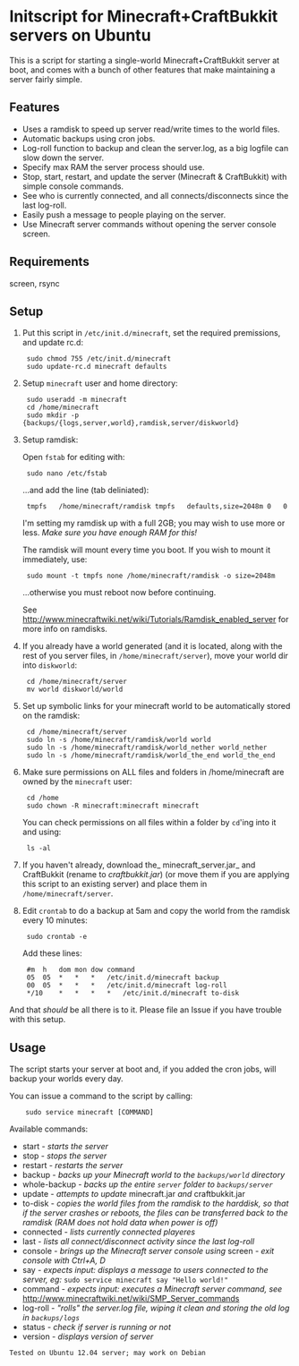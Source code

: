 Initscript for Minecraft+CraftBukkit servers on Ubuntu
=================================================
This is a script for starting a single-world Minecraft+CraftBukkit server at boot, and comes with a bunch of other features that make maintaining a server fairly simple.

Features
--------
+ Uses a ramdisk to speed up server read/write times to the world files. 
+ Automatic backups using cron jobs.
+ Log-roll function to backup and clean the server.log, as a big logfile can slow down the server.
+ Specify max RAM the server process should use.
+ Stop, start, restart, and update the server (Minecraft & CraftBukkit) with simple console commands.
+ See who is currently connected, and all connects/disconnects since the last log-roll.
+ Easily push a message to people playing on the server.
+ Use Minecraft server commands without opening the server console screen.

Requirements
------------
screen, rsync

Setup
-----
1. Put this script in `/etc/init.d/minecraft`, set the required premissions, and update rc.d:

		sudo chmod 755 /etc/init.d/minecraft
		sudo update-rc.d minecraft defaults

2. Setup `minecraft` user and home directory:

		sudo useradd -m minecraft
		cd /home/minecraft
		sudo mkdir -p {backups/{logs,server,world},ramdisk,server/diskworld}

3. Setup ramdisk:

	Open `fstab` for editing with:

		sudo nano /etc/fstab

	...and add the line (tab deliniated):

		tmpfs	/home/minecraft/ramdisk	tmpfs	defaults,size=2048m	0	0

	I'm setting my ramdisk up with a full 2GB; you may wish to use more or less. _Make sure you have enough RAM for this!_

	The ramdisk will mount every time you boot. If you wish to mount it immediately, use:

		sudo mount -t tmpfs none /home/minecraft/ramdisk -o size=2048m

	...otherwise you must reboot now before continuing.

	See http://www.minecraftwiki.net/wiki/Tutorials/Ramdisk_enabled_server for more info on ramdisks.

4. If you already have a world generated (and it is located, along with the rest of you server files, in `/home/minecraft/server`), move your world dir into `diskworld`:

		cd /home/minecraft/server
		mv world diskworld/world

5. Set up symbolic links for your minecraft world to be automatically stored on the ramdisk:

		cd /home/minecraft/server
		sudo ln -s /home/minecraft/ramdisk/world world
		sudo ln -s /home/minecraft/ramdisk/world_nether world_nether
		sudo ln -s /home/minecraft/ramdisk/world_the_end world_the_end

6. Make sure permissions on ALL files and folders in /home/minecraft are owned by the `minecraft` user:

		cd /home
		sudo chown -R minecraft:minecraft minecraft

	You can check permissions on all files within a folder by `cd`'ing into it and using:

		ls -al

7. If you haven't already, download the_ minecraft_server.jar_ and CraftBukkit (rename to _craftbukkit.jar_) (or move them if you are applying this script to an existing server) and place them in `/home/minecraft/server`.

8. Edit `crontab` to do a backup at 5am and copy the world from the ramdisk every 10 minutes:

		sudo crontab -e

	Add these lines:

		#m 	h 	dom	mon	dow	command
		05 	05 	*	*	*	/etc/init.d/minecraft backup
		00 	05 	*	*	*	/etc/init.d/minecraft log-roll
		*/10 	* 	*	*	*	/etc/init.d/minecraft to-disk

And that _should_ be all there is to it. Please file an Issue if you have trouble with this setup.

Usage
-----
The script starts your server at boot and, if you added the cron jobs, will backup your worlds every day.

You can issue a command to the script by calling:

		sudo service minecraft [COMMAND]

Available commands:
+ start - _starts the server_
+ stop - _stops the server_
+ restart - _restarts the server_
+ backup - _backs up your Minecraft world to the `backups/world` directory_
+ whole-backup - _backs up the entire `server` folder to `backups/server`_
+ update - _attempts to update_ minecraft.jar _and_ craftbukkit.jar
+ to-disk - _copies the world files from the ramdisk to the harddisk, so that if the server crashes or reboots, the files can be transferred back to the ramdisk (RAM does not hold data when power is off)_
+ connected - _lists currently connected playeres_
+ last - _lists all connect/disconnect activity since the last log-roll_
+ console - _brings up the Minecraft server console using_ screen _- exit console with Ctrl+A, D_
+ say - _expects input: displays a message to users connected to the server, eg:_ `sudo service minecraft say "Hello world!"`
+ command - _expects input: executes a Minecraft server command, see_ http://www.minecraftwiki.net/wiki/SMP_Server_commands
+ log-roll - _"rolls" the server.log file, wiping it clean and storing the old log in `backups/logs`_
+ status - _check if server is running or not_
+ version - _displays version of server_


`Tested on Ubuntu 12.04 server; may work on Debian`
